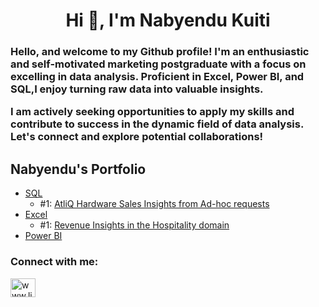 <h1 align="center">Hi 👋, I'm Nabyendu Kuiti</h1>
<h3 align="left">Hello, and welcome to my Github profile! I'm an enthusiastic and self-motivated marketing postgraduate with a focus on excelling in data analysis. Proficient in Excel, Power BI, and SQL,I enjoy turning raw data into valuable insights.

I am actively seeking opportunities to apply my skills and contribute to success in the dynamic field of data analysis.
Let's connect and explore potential collaborations!</h3>


## Nabyendu's Portfolio

- [SQL](#sql)
  - #1: [AtliQ Hardware Sales Insights from Ad-hoc requests](https://github.com/nabyendukuiti/AtliQ-Hardware-Sales-Insights-from-Ad-hoc-requests)
- [Excel](#excel)
  - #1: [Revenue Insights in the Hospitality domain](https://github.com/nabyendukuiti/Revenue-Insights-in-Hospitality-domain/tree/main)
- [Power BI](#powerbi)


<h3 align="left">Connect with me:</h3>
<p align="left">
<a href="https://linkedin.com/in/www.linkedin.com/in/nabyendu-kuiti" target="blank"><img align="center" src="https://raw.githubusercontent.com/rahuldkjain/github-profile-readme-generator/master/src/images/icons/Social/linked-in-alt.svg" alt="www.linkedin.com/in/nabyendu-kuiti" height="30" width="40" /></a>
</p>

<!---
nabyendukuiti/nabyendukuiti is a ✨ special ✨ repository because its `README.md` (this file) appears on your GitHub profile.
You can click the Preview link to take a look at your changes.
--->
